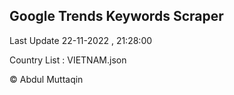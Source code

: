 

## Google Trends Keywords Scraper 
 
Last Update 22-11-2022 , 21:28:00

Country List :
VIETNAM.json



© Abdul Muttaqin 

